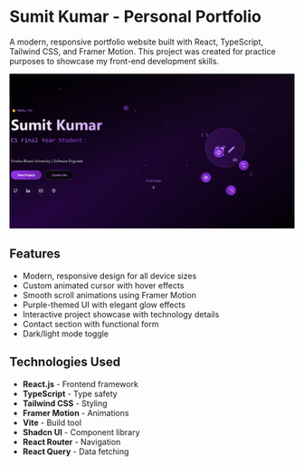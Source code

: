 # Sumit Kumar - Personal Portfolio

A modern, responsive portfolio website built with React, TypeScript, Tailwind CSS, and Framer Motion. This project was created for practice purposes to showcase my front-end development skills.

![Portfolio Preview](/public/Girhubprevieww.png)



## Features

- Modern, responsive design for all device sizes
- Custom animated cursor with hover effects
- Smooth scroll animations using Framer Motion
- Purple-themed UI with elegant glow effects
- Interactive project showcase with technology details
- Contact section with functional form
- Dark/light mode toggle

## Technologies Used

- **React.js** - Frontend framework
- **TypeScript** - Type safety
- **Tailwind CSS** - Styling
- **Framer Motion** - Animations
- **Vite** - Build tool
- **Shadcn UI** - Component library
- **React Router** - Navigation
- **React Query** - Data fetching

